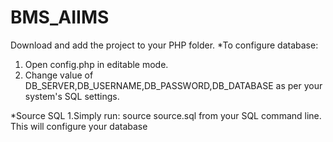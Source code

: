 # BMS_AIIMS
Download and add the project to your PHP folder.
*To configure database:
1. Open config.php in editable mode.
2. Change value of DB_SERVER,DB_USERNAME,DB_PASSWORD,DB_DATABASE as per your system's SQL settings.

*Source SQL
1.Simply run: source source.sql from your SQL command line.
This will configure your database



